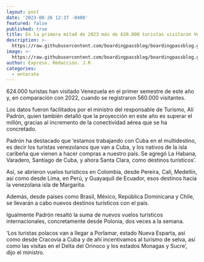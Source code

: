 ```yaml
---
layout: post
date: '2023-08-26 12:37 -0400'
featured: false
published: true
title: En la primera mitad de 2023 más de 620.000 turistas visitaron Venezuela
description: >-
  https://raw.githubusercontent.com/boardingpassblog/boardingpassblog.github.io/main/assets/images/Turistas.jpg
image: >-
  https://raw.githubusercontent.com/boardingpassblog/boardingpassblog.github.io/main/assets/images/Turistas.jpg
author: Expreso. Redacción. J.R
categories:
  - enterate
---
```

624.000 turistas han visitado Venezuela en el primer semestre de este año y, en comparación con 2022, cuando se registraron 560.000 visitantes.

Los datos fueron facilitados por el ministro del responsable de Turismo, Alí Padrón, quien también detalló que la proyección en este año es superar el millón, gracias al incremento de la conectividad aérea que se ha concretado.

Padrón ha destacado que ‘estamos trabajando con Cuba en el multidestino, es decir los turistas venezolanos que van a Cuba, y los nativos de la isla caribeña que vienen a hacer compras a nuestro país. Se agregó La Habana, Varadero, Santiago de Cuba, y ahora Santa Clara, como destinos turísticos’.

Así, se abrieron vuelos turísticos en Colombia, desde Pereira, Cali, Medellín, así como desde Lima, en Perú, y Guayaquil de Ecuador, esos destinos hacia la venezolana isla de Margarita.

Además, desde países como Brasil, México, República Dominicana y Chile, se llevarán a cabo nuevos destinos turísticos con el país.

Igualmente Padrón resaltó la suma de nuevos vuelos turísticos internacionales, concretamente desde Polonia, dos veces a la semana.

‘Los turistas polacos van a llegar a Porlamar, estado Nueva Esparta, así como desde Cracovia a Cuba y de ahí incentivamos al turismo de selva, así como las visitas en el Delta del Orinoco y los estados Monagas y Sucre’, dijo el ministro.